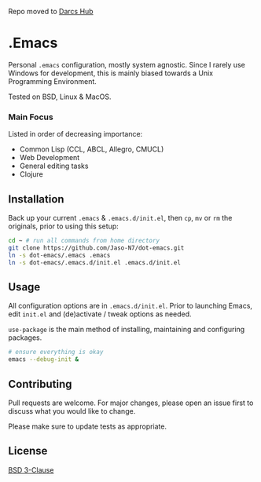 Repo moved to [Darcs Hub](https://hub.darcs.net/rightminded/emacs)

# .Emacs

Personal `.emacs` configuration, mostly system agnostic. Since I rarely use Windows for development, this is mainly biased towards a Unix Programming Environment.

Tested on BSD, Linux & MacOS.

### Main Focus

Listed in order of decreasing importance:

- Common Lisp (CCL, ABCL, Allegro, CMUCL)
- Web Development
- General editing tasks
- Clojure

## Installation

Back up your current `.emacs` & `.emacs.d/init.el`, then `cp`, `mv` or `rm` the originals, prior to using this setup:
```bash
cd ~ # run all commands from home directory
git clone https://github.com/Jaso-N7/dot-emacs.git
ln -s dot-emacs/.emacs .emacs
ln -s dot-emacs/.emacs.d/init.el .emacs.d/init.el
```

## Usage

All configuration options are in `.emacs.d/init.el`. Prior to launching Emacs, edit `init.el` and (de)activate / tweak options as needed.

`use-package` is the main method of installing, maintaining and configuring packages.

```bash
# ensure everything is okay
emacs --debug-init &
```

## Contributing

Pull requests are welcome. For major changes, please open an issue first
to discuss what you would like to change.

Please make sure to update tests as appropriate.

## License

[BSD 3-Clause](https://choosealicense.com/licenses/bsd-3-clause/)
